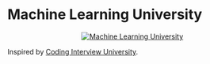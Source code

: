 # Machine Learning University

<p align="center">
  <a href="https://github.com/chandanand/machine-learning-university">
    <img alt="Machine Learning University" src="https://img.shields.io/badge/Machine%20Learning-University-blue.svg">
  </a>
</p>


Inspired by [Coding Interview University](https://github.com/jwasham/coding-interview-university).


